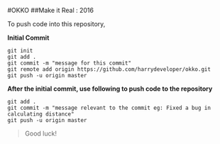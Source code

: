 #OKKO 
##Make it Real : 2016

To push code into this repository, 

**Initial Commit**

```
git init
git add .
git commit -m "message for this commit"
git remote add origin https://github.com/harrydeveloper/okko.git
git push -u origin master
```

**After the initial commit, use following to push code to the repository**

```
git add .
git commit -m "message relevant to the commit eg: Fixed a bug in calculating distance"
git push -u origin master

```

> Good luck!


